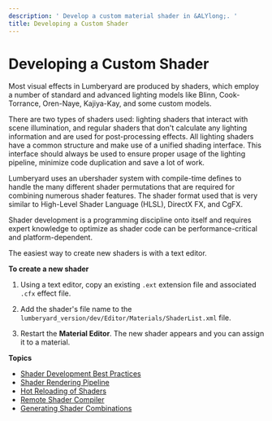 ```yaml
---
description: ' Develop a custom material shader in &ALYlong;. '
title: Developing a Custom Shader
---
```

# Developing a Custom Shader<a name="mat-shaders-custom-dev-intro"></a>

Most visual effects in Lumberyard are produced by shaders, which employ a number of standard and advanced lighting models like Blinn, Cook\-Torrance, Oren\-Naye, Kajiya\-Kay, and some custom models\. 

There are two types of shaders used: lighting shaders that interact with scene illumination, and regular shaders that don't calculate any lighting information and are used for post\-processing effects\. All lighting shaders have a common structure and make use of a unified shading interface\. This interface should always be used to ensure proper usage of the lighting pipeline, minimize code duplication and save a lot of work\.

Lumberyard uses an ubershader system with compile\-time defines to handle the many different shader permutations that are required for combining numerous shader features\. The shader format used that is very similar to High\-Level Shader Language \(HLSL\), DirectX FX, and CgFX\.

Shader development is a programming discipline onto itself and requires expert knowledge to optimize as shader code can be performance\-critical and platform\-dependent\. 

The easiest way to create new shaders is with a text editor\. 

**To create a new shader**

1. Using a text editor, copy an existing `.ext` extension file and associated `.cfx` effect file\. 

1. Add the shader's file name to the `lumberyard_version/dev/Editor/Materials/ShaderList.xml` file\. 

1. Restart the **Material Editor**\. The new shader appears and you can assign it to a material\.

**Topics**
+ [Shader Development Best Practices](/docs/userguide/materials/shaders-custom-development-best-practices.md)
+ [Shader Rendering Pipeline](/docs/userguide/materials/shaders/custom-dev-pipeline.md)
+ [Hot Reloading of Shaders](/docs/userguide/materials/shaders/custom-dev-hot-reloading.md)
+ [Remote Shader Compiler](/docs/userguide/materials/shaders/custom-dev-remote-compiler.md)
+ [Generating Shader Combinations](/docs/userguide/materials/shaders/custom-dev-combinations.md)